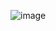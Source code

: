 ![image](https://github.com/stylub/Search-Engine/assets/47119994/83596d21-781a-418d-8673-d685634c71f9)
